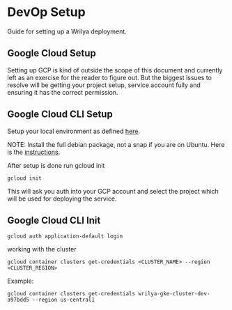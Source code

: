 # DevOp Setup

Guide for setting up a Wrilya deployment.

## Google Cloud Setup

Setting up GCP is kind of outside the scope of this document and currently left as an exercise for the reader to figure out.  But the biggest issues to resolve will be getting your project setup, service account fully and ensuring it has the correct permission.

## Google Cloud CLI Setup

Setup your local environment as defined [here](https://cloud.google.com/sdk/docs/install).

NOTE:  Install the full debian package, not a snap if you are on Ubuntu.  Here is the [instructions](https://cloud.google.com/sdk/docs/install#deb).

After setup is done run gcloud init

```
gcloud init
```

This will ask you auth into your GCP account and select the project which will be used for deploying the service.

## Google Cloud CLI Init

`gcloud auth application-default login`

working with the cluster

```
gcloud container clusters get-credentials <CLUSTER_NAME> --region <CLUSTER_REGION>
```

Example:
```
gcloud container clusters get-credentials wrilya-gke-cluster-dev-a97bdd5 --region us-central1
```
